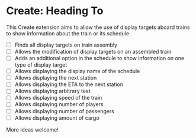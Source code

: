 # Create: Heading To

This Create extension aims to allow the use of display targets aboard trains to show information about the train or its schedule.

- [ ] Finds all display targets on train assembly  
- [ ] Allows the modification of display targets on an assembled train    
- [ ] Adds an additional option in the schedule to show information on one type of display target  
- [ ] Allows displaying the display name of the schedule  
- [ ] Allows displaying the next station  
- [ ] Allows displaying the ETA to the next station  
- [ ] Allows displaying arbitrary text  
- [ ] Allows displaying speed of the train  
- [ ] Allows displaying number of players
- [ ] Allows displaying number of passengers  
- [ ] Allows displaying amount of cargo

More ideas welcome!